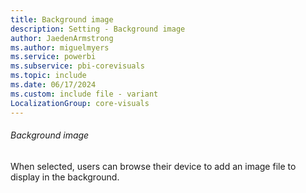 ```yaml
---
title: Background image
description: Setting - Background image
author: JaedenArmstrong
ms.author: miguelmyers
ms.service: powerbi
ms.subservice: pbi-corevisuals
ms.topic: include
ms.date: 06/17/2024
ms.custom: include file - variant
LocalizationGroup: core-visuals
---
```

###### Background image

When selected, users can browse their device to add an image file to display in the background.
